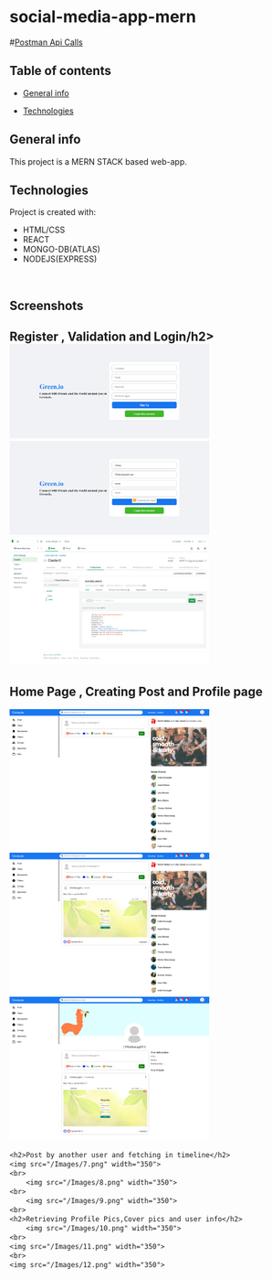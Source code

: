 # social-media-app-mern
#<a href="https://www.getpostman.com/collections/b588edf8ddf1e686ead0">Postman Api Calls </a>
## Table of contents
* [General info](#general-info)

* [Technologies](#technologies)

## General info
This project is a MERN STACK based web-app.

	
## Technologies
Project is created with:
* HTML/CSS
* REACT
* MONGO-DB(ATLAS)
* NODEJS(EXPRESS)


<br>
<h2>Screenshots</h2>
<p align="center">
	<h2>Register , Validation and Login/h2>
        <img src="/Images/1.png" width="350" >
		<br>
        <img src="/Images/2.png" width="350" >
		<br>
        <img src="/Images/3.png" width="350">
	<br>
	<h2>Home Page , Creating Post and Profile page</h2>
         <img src="/Images/4.png" width="350">
	<br>
         <img src="/Images/5.png" width="350">
	<br>
	 <img src="/Images/6.png" width="350">
	<br>
       
	<h2>Post by another user and fetching in timeline</h2>
	<img src="/Images/7.png" width="350">
	<br>
        <img src="/Images/8.png" width="350">
	<br>
        <img src="/Images/9.png" width="350">
	<br>
	<h2>Retrieving Profile Pics,Cover pics and user info</h2>
        <img src="/Images/10.png" width="350">
	<br>
	<img src="/Images/11.png" width="350">
	<br>
	<img src="/Images/12.png" width="350">
	
</p>

